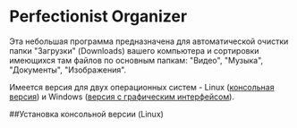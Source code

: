 # Perfectionist Organizer
Эта небольшая программа предназначена для автоматической очистки папки "Загрузки" (Downloads) вашего компьютера и сортировки имеющихся там файлов по основным папкам: "Видео", "Музыка", "Документы", "Изображения".

Имеется версия для двух операционных систем - Linux ([консольная версия](https://github.com/x6nder/justcodeit/tree/master/perforg/console_version)) и Windows ([версия с графическим интерфейсом](https://github.com/x6nder/justcodeit/tree/master/perforg/gui_version)).

##Установка консольной версии (Linux)
